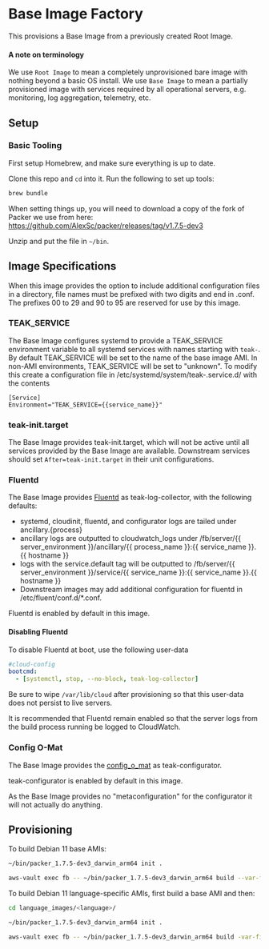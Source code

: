# Base Image Factory

This provisions a Base Image from a previously created Root Image.

#### A note on terminology

We use `Root Image` to mean a completely unprovisioned bare image with nothing beyond a basic OS install. We use `Base Image` to mean a partially provisioned image with services required by all operational servers, e.g. monitoring, log aggregation, telemetry, etc.

## Setup

### Basic Tooling

First setup Homebrew, and make sure everything is up to date.

Clone this repo and `cd` into it.  Run the following to set up tools:

```bash
brew bundle
```

When setting things up, you will need to download a copy of the fork of Packer we use from here: <https://github.com/AlexSc/packer/releases/tag/v1.7.5-dev3>

Unzip and put the file in `~/bin`.

## Image Specifications

When this image provides the option to include additional configuration files in a directory, file names must be prefixed with two digits and end in .conf. The prefixes 00 to 29 and 90 to 95 are reserved for use by this image.

### TEAK_SERVICE

The Base Image configures systemd to provide a TEAK_SERVICE environment variable to all systemd services with names starting with `teak-`. By default TEAK_SERVICE will be set to the name of the base image AMI. In non-AMI environments, TEAK_SERVICE will be set to "unknown". To modify this create a configuration file in /etc/systemd/system/teak-.service.d/ with the contents

```
[Service]
Environment="TEAK_SERVICE={{service_name}}"
```

### teak-init.target

The Base Image provides teak-init.target, which will not be active until all services provided by the Base Image are available. Downstream services should set `After=teak-init.target` in their unit configurations.

### Fluentd

The Base Image provides [Fluentd](https://www.fluentd.org) as teak-log-collector, with the following defaults:

- systemd, cloudinit, fluentd, and configurator logs are tailed under ancillary.{process}
- ancillary logs are outputted to cloudwatch_logs under /fb/server/{{ server_environment }}/ancillary/{{ process_name }}:{{ service_name }}.{{ hostname }}
- logs with the service.default tag will be outputted to /fb/server/{{ server_environment }}/service/{{ service_name }}:{{ service_name }}.{{ hostname }}
- Downstream images may add additional configuration for fluentd in /etc/fluent/conf.d/\*.conf.

Fluentd is enabled by default in this image.

#### Disabling Fluentd

To disable Fluentd at boot, use the following user-data

```yml
#cloud-config
bootcmd:
  - [systemctl, stop, --no-block, teak-log-collector]
```

Be sure to wipe `/var/lib/cloud` after provisioning so that this user-data does not persist to live servers.

It is recommended that Fluentd remain enabled so that the server logs from the build process running be logged to CloudWatch.

### Config O-Mat

The Base Image provides the [config_o_mat](https://github.com/GoCarrot/config_o_mat) as teak-configurator.

teak-configurator is enabled by default in this image.

As the Base Image provides no "metaconfiguration" for the configurator it will not actually do anything.

## Provisioning

To build Debian 11 base AMIs:

```bash
~/bin/packer_1.7.5-dev3_darwin_arm64 init .

aws-vault exec fb -- ~/bin/packer_1.7.5-dev3_darwin_arm64 build --var-file=base_image.auto.pkrvars.hcl -var region=us-east-1 -var environment=stage -timestamp-ui '-except=vagrant.*' base_image.pkr.hcl
```

To build Debian 11 language-specific AMIs, first build a base AMI and then:

```bash
cd language_images/<language>/

~/bin/packer_1.7.5-dev3_darwin_arm64 init .

aws-vault exec fb -- ~/bin/packer_1.7.5-dev3_darwin_arm64 build -var-file=image.auto.pkrvars.hcl -var region=us-east-1 -var environment=stage -timestamp-ui '-except=vagrant.*' image.pkr.hcl
```
